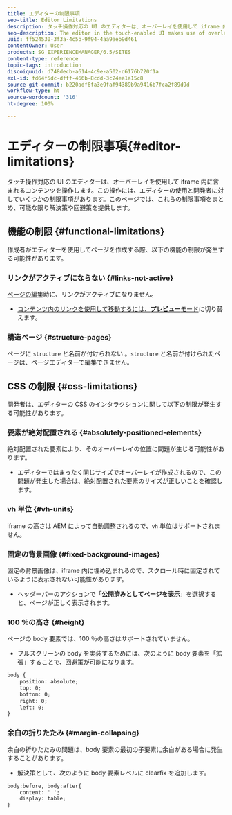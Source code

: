 ```yaml
---
title: エディターの制限事項
seo-title: Editor Limitations
description: タッチ操作対応の UI のエディターは、オーバーレイを使用して iframe 内に含まれるコンテンツを操作します。この操作には、エディターの使用と開発者に対していくつかの制限事項があります。
seo-description: The editor in the touch-enabled UI makes use of overlays to interact with content confined in an iframe. This interaction creates some limitations in both usage of the editor and also for developers.
uuid: ff524530-3f3a-4c5b-9f94-4aa9aeb9d461
contentOwner: User
products: SG_EXPERIENCEMANAGER/6.5/SITES
content-type: reference
topic-tags: introduction
discoiquuid: d748decb-a614-4c9e-a502-d6176b720f1a
exl-id: fd64f5dc-dfff-466b-8cdd-3c24ea1a15c8
source-git-commit: b220adf6fa3e9faf94389b9a9416b7fca2f89d9d
workflow-type: ht
source-wordcount: '316'
ht-degree: 100%

---
```


# エディターの制限事項{#editor-limitations}

タッチ操作対応の UI のエディターは、オーバーレイを使用して iframe 内に含まれるコンテンツを操作します。この操作には、エディターの使用と開発者に対していくつかの制限事項があります。このページでは、これらの制限事項をまとめ、可能な限り解決策や回避策を提供します。

## 機能の制限 {#functional-limitations}

作成者がエディターを使用してページを作成する際、以下の機能の制限が発生する可能性があります。

### リンクがアクティブにならない {#links-not-active}

[ページの編集](/help/sites-authoring/editing-content.md)時に、リンクがアクティブになりません。

* [コンテンツ内のリンクを使用して移動するには、**プレビュー**&#x200B;モード](/help/sites-authoring/editing-content.md#preview-mode)に切り替えます。

### 構造ページ {#structure-pages}

ページに `structure` と名前が付けられない 。`structure` と名前が付けられたページは、ページエディターで編集できません。

## CSS の制限 {#css-limitations}

開発者は、エディターの CSS のインタラクションに関して以下の制限が発生する可能性があります。

### 要素が絶対配置される {#absolutely-positioned-elements}

絶対配置された要素により、そのオーバーレイの位置に問題が生じる可能性があります。

* エディターではまったく同じサイズでオーバーレイが作成されるので、この問題が発生した場合は、絶対配置された要素のサイズが正しいことを確認します。

### vh 単位 {#vh-units}

iframe の高さは AEM によって自動調整されるので、`vh` 単位はサポートされません。

### 固定の背景画像 {#fixed-background-images}

固定の背景画像は、iframe 内に埋め込まれるので、スクロール時に固定されているように表示されない可能性があります。

* ヘッダーバーのアクションで「**公開済みとしてページを表示**」を選択すると、ページが正しく表示されます。

### 100 ％の高さ {#height}

ページの body 要素では、100 ％の高さはサポートされていません。

* フルスクリーンの body を実装するためには、次のように body 要素を「拡張」することで、回避策が可能になります。

```xml
body {
    position: absolute;
    top: 0;
    bottom: 0;
    right: 0;
    left: 0;
}
```

### 余白の折りたたみ {#margin-collapsing}

余白の折りたたみの問題は、body 要素の最初の子要素に余白がある場合に発生することがあります。

* 解決策として、次のように body 要素レベルに clearfix を追加します。

```xml
body:before, body:after{
    content: ' ';
    display: table;
}
```
